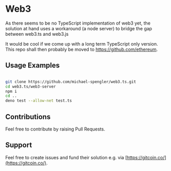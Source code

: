 # Web3 


As there seems to be no TypeScript implementation of web3 yet, the solution at hand uses a workaround (a node server) to bridge the gap between web3.ts and web3.js   

It would be cool if we come up with a long term TypeScript only version. This repo shall then probably be moved to https://github.com/ethereum.  


## Usage Examples

```sh

git clone https://github.com/michael-spengler/web3.ts.git
cd web3.ts/web3-server
npm i
cd ..
deno test --allow-net test.ts

```

## Contributions
Feel free to contribute by raising Pull Requests.


## Support
Feel free to create issues and fund their solution e.g. via [https://gitcoin.co/](https://gitcoin.co/).
